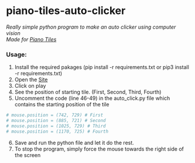 # piano-tiles-auto-clicker
_Really simple python program to make an auto clicker using computer vision  
Made for [Piano Tiles](https://h5.4j.com/games/Piano-Tiles-2-Online/index.html?pubid=yiv&v=1546731466)_

### Usage:
1) Install the required pakages (pip install -r requirements.txt or pip3 install -r requirements.txt)
2) Open the [Site](https://h5.4j.com/games/Piano-Tiles-2-Online/index.html?pubid=yiv&v=1546731466)
3) Click on play
4) See the position of starting tile. (First, Second, Third, Fourth)
5) Uncomment the code (line 46-49) in the auto_click.py file which contains the starting position of the tile 
```python
# mouse.position = (742, 729) # First
# mouse.position = (885, 721) # Second
# mouse.position = (1025, 729) # Third
# mouse.position = (1170, 725) # Fourth
```
6) Save and run the python file and let it do the rest.
7) To stop the program, simply force the mouse towards the right side of the screen
